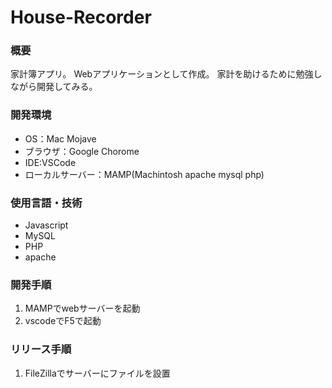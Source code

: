 # House-Recorder

### 概要

家計簿アプリ。
Webアプリケーションとして作成。
家計を助けるために勉強しながら開発してみる。

### 開発環境
- OS：Mac Mojave
- ブラウザ：Google Chorome
- IDE:VSCode
- ローカルサーバー：MAMP(Machintosh apache mysql php)

### 使用言語・技術
- Javascript
- MySQL
- PHP
- apache

### 開発手順
1. MAMPでwebサーバーを起動
2. vscodeでF5で起動

### リリース手順
1. FileZillaでサーバーにファイルを設置
